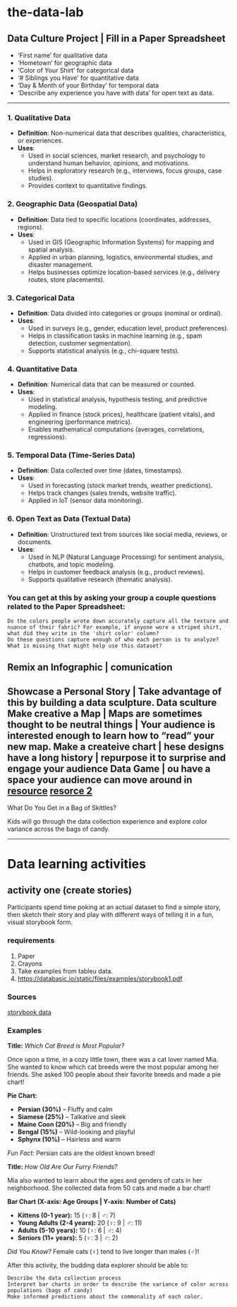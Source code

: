 # the-data-lab

## Data Culture Project | Fill in a Paper Spreadsheet

- ‘First name’ for qualitative data
- ‘Hometown’ for geographic data
- ‘Color of Your Shirt’ for categorical data
- ‘# Siblings you Have’ for quantitative data
- ‘Day & Month of your Birthday’ for temporal data
- ‘Describe any experience you have with data’ for open text as data.

----

### 1. **Qualitative Data**  
   - **Definition**: Non-numerical data that describes qualities, characteristics, or experiences.  
   - **Uses**:  
     - Used in social sciences, market research, and psychology to understand human behavior, opinions, and motivations.  
     - Helps in exploratory research (e.g., interviews, focus groups, case studies).  
     - Provides context to quantitative findings.  

### 2. **Geographic Data (Geospatial Data)**  
   - **Definition**: Data tied to specific locations (coordinates, addresses, regions).  
   - **Uses**:  
     - Used in GIS (Geographic Information Systems) for mapping and spatial analysis.  
     - Applied in urban planning, logistics, environmental studies, and disaster management.  
     - Helps businesses optimize location-based services (e.g., delivery routes, store placements).  

### 3. **Categorical Data**  
   - **Definition**: Data divided into categories or groups (nominal or ordinal).  
   - **Uses**:  
     - Used in surveys (e.g., gender, education level, product preferences).  
     - Helps in classification tasks in machine learning (e.g., spam detection, customer segmentation).  
     - Supports statistical analysis (e.g., chi-square tests).  

### 4. **Quantitative Data**  
   - **Definition**: Numerical data that can be measured or counted.  
   - **Uses**:  
     - Used in statistical analysis, hypothesis testing, and predictive modeling.  
     - Applied in finance (stock prices), healthcare (patient vitals), and engineering (performance metrics).  
     - Enables mathematical computations (averages, correlations, regressions).  

### 5. **Temporal Data (Time-Series Data)**  
   - **Definition**: Data collected over time (dates, timestamps).  
   - **Uses**:  
     - Used in forecasting (stock market trends, weather predictions).  
     - Helps track changes (sales trends, website traffic).  
     - Applied in IoT (sensor data monitoring).  

### 6. **Open Text as Data (Textual Data)**  
   - **Definition**: Unstructured text from sources like social media, reviews, or documents.  
   - **Uses**:
     - Used in NLP (Natural Language Processing) for sentiment analysis, chatbots, and topic modeling.  
     - Helps in customer feedback analysis (e.g., product reviews).  
     - Supports qualitative research (thematic analysis).  

### You can get at this by asking your group a couple questions related to the Paper Spreadsheet:

    Do the colors people wrote down accurately capture all the texture and nuance of their fabric? For example, if anyone wore a striped shirt, what did they write in the 'shirt color' column?
    Do these questions capture enough of who each person is to analyze?
    What is missing that might help use this dataset?

## Remix an Infographic | comunication

Showcase a Personal Story | Take advantage of this by building a data sculpture.
Data sculture
Make creative a Map | Maps are sometimes thought to be neutral things | Your audience is interested enough to learn how to “read” your new
map.
Make a createive chart | hese designs have a long history | repurpose it to surprise and engage your audience
Data Game | ou have a space your audience can move around in 
[resource](https://databasic.io/static/files/activity-materials/en/Infographic%20Remix%20Cards.pdf)
[resorce 2](https://databasic.io/static/files/activity-materials/en/Picking%20a%20Technique.pdf)
----

What Do You Get in a Bag of Skittles?

Kids will go through the data collection experience and explore color variance across the bags of candy.

----
# Data learning activities

## activity one (create stories)

Participants spend time poking at an actual dataset to find a simple story, then sketch their story and play with different ways of telling it in a fun, visual storybook form.

### requirements

1. Paper
2. Crayons
3. Take examples from tableu data.
4. https://databasic.io/static/files/examples/storybook1.pdf

### Sources
[storybook data](https://databasic.io/en/culture/storybook)

### Examples

**Title:** *Which Cat Breed is Most Popular?*  

Once upon a time, in a cozy little town, there was a cat lover named Mia. She wanted to know which cat breeds were the most popular among her friends. She asked 100 people about their favorite breeds and made a pie chart!  

**Pie Chart:**  
- **Persian (30%)** – Fluffy and calm  
- **Siamese (25%)** – Talkative and sleek  
- **Maine Coon (20%)** – Big and friendly  
- **Bengal (15%)** – Wild-looking and playful  
- **Sphynx (10%)** – Hairless and warm  

*Fun Fact:* Persian cats are the oldest known breed!  

**Title:** *How Old Are Our Furry Friends?*  

Mia also wanted to learn about the ages and genders of cats in her neighborhood. She collected data from 50 cats and made a bar chart!  

**Bar Chart (X-axis: Age Groups | Y-axis: Number of Cats)**  
- **Kittens (0-1 year):** 15 (♀: 8 | ♂: 7)  
- **Young Adults (2-4 years):** 20 (♀: 9 | ♂: 11)  
- **Adults (5-10 years):** 10 (♀: 6 | ♂: 4)  
- **Seniors (11+ years):** 5 (♀: 3 | ♂: 2)  

*Did You Know?* Female cats (♀) tend to live longer than males (♂)!  



After this activity, the budding data explorer should be able to:

    Describe the data collection process
    Interpret bar charts in order to describe the variance of color across populations (bags of candy)
    Make informed predictions about the commonality of each color.
